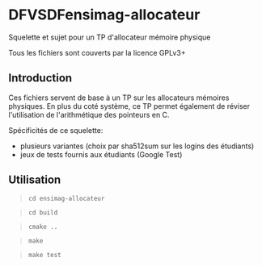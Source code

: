 DFVSDFensimag-allocateur
==================

Squelette et sujet pour un TP d'allocateur mémoire physique

Tous les fichiers sont couverts par la licence GPLv3+

Introduction
----------

Ces fichiers servent de base à un TP sur les allocateurs mémoires
physiques. En plus du coté système, ce TP permet également de réviser
l'utilisation de l'arithmétique des pointeurs en C.

Spécificités de ce squelette:
- plusieurs variantes (choix par sha512sum sur les logins des étudiants)
- jeux de tests fournis aux étudiants (Google Test)

Utilisation
----------

> `cd ensimag-allocateur`

> `cd build`

> `cmake ..`

> `make`

> `make test`



